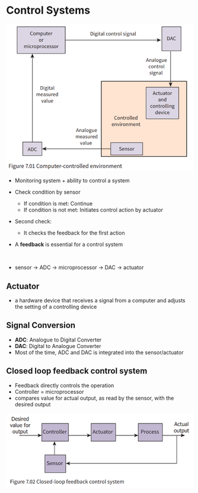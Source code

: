 # Control Systems

![3978ab558fe0680a471076e4f2162b10.png](../../_resources/3978ab558fe0680a471076e4f2162b10.png)

- Monitoring system + ability to control a system

- Check condition by sensor
	- If condition is met: Continue
	- If condition is not met: Initiates control action by actuator

- Second check:
	- It checks the feedback for the first action

- A **feedback** is essential for a control system

<br>

- sensor -> ADC -> microprocessor -> DAC -> actuator


## Actuator 

- a hardware device that receives a signal from a computer and adjusts the setting of a controlling device

## Signal Conversion

- **ADC**: Analogue to Digital Converter
- **DAC**: Digital to Analogue Converter
- Most of the time, ADC and DAC is integrated into the sensor/actuator

## Closed loop feedback control system

- Feedback directly controls the operation
- Controller = microprocessor
- compares value for actual output, as read by the sensor, with the desired output

![070088fa9ca02c8bf4507390cd25df7d.png](../../_resources/070088fa9ca02c8bf4507390cd25df7d.png)
